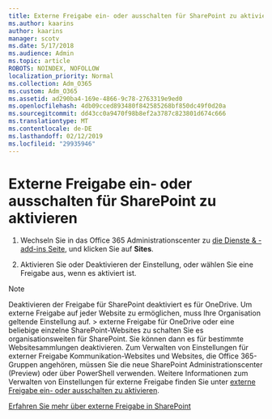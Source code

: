 ```yaml
---
title: Externe Freigabe ein- oder ausschalten für SharePoint zu aktivieren
ms.author: kaarins
author: kaarins
manager: scotv
ms.date: 5/17/2018
ms.audience: Admin
ms.topic: article
ROBOTS: NOINDEX, NOFOLLOW
localization_priority: Normal
ms.collection: Adm_O365
ms.custom: Adm_O365
ms.assetid: ad290ba4-169e-4866-9c78-2763319e9ed0
ms.openlocfilehash: 4db09cced893480f842585268bf850dc49f0d20a
ms.sourcegitcommit: dd43cc0a9470f98b8ef2a3787c823801d674c666
ms.translationtype: MT
ms.contentlocale: de-DE
ms.lasthandoff: 02/12/2019
ms.locfileid: "29935946"
---
```

# <a name="turn-external-sharing-on-or-off-for-sharepoint"></a>Externe Freigabe ein- oder ausschalten für SharePoint zu aktivieren

1. Wechseln Sie in das Office 365 Administrationscenter zu [die Dienste &amp; -add-ins Seite](https://portal.office.com/adminportal/home#/Settings/ServicesAndAddIns), und klicken Sie auf **Sites**.
    
2. Aktivieren Sie oder Deaktivieren der Einstellung, oder wählen Sie eine Freigabe aus, wenn es aktiviert ist.
    
> [!NOTE]
> Deaktivieren der Freigabe für SharePoint deaktiviert es für OneDrive. Um externe Freigabe auf jeder Website zu ermöglichen, muss Ihre Organisation geltende Einstellung auf. > externe Freigabe für OneDrive oder eine beliebige einzelne SharePoint-Websites zu schalten Sie es organisationsweiten für SharePoint. Sie können dann es für bestimmte Websitesammlungen deaktivieren. Zum Verwalten von Einstellungen für externer Freigabe Kommunikation-Websites und Websites, die Office 365-Gruppen angehören, müssen Sie die neue SharePoint Administrationscenter (Preview) oder über PowerShell verwenden. Weitere Informationen zum Verwalten von Einstellungen für externe Freigabe finden Sie unter [externe Freigabe ein- oder ausschalten zu aktivieren](https://go.microsoft.com/fwlink/?linkid=866426). 
  
[Erfahren Sie mehr über externe Freigabe in SharePoint](https://go.microsoft.com/fwlink/?linkid=734908)
  

